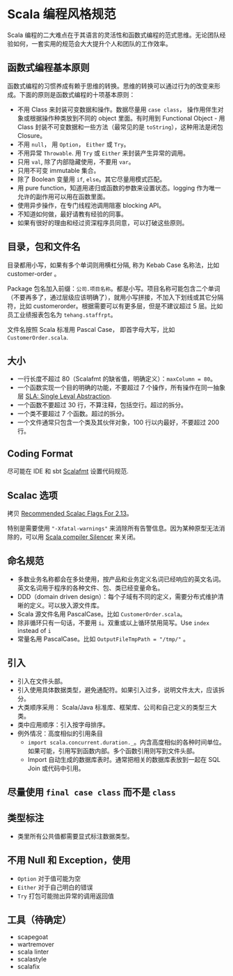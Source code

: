 # Scala 编程风格规范

Scala 编程的二大难点在于其语言的灵活性和函数式编程的范式思维。无论团队经验如何，一套实用的规范会大大提升个人和团队的工作效率。

## 函数式编程基本原则

函数式编程的习惯养成有赖于思维的转换。思维的转换可以通过行为的改变来形成。下面的原则是函数式编程的十项基本原则：

- 不用 Class 来封装可变数据和操作。数据尽量用 `case class`， 操作用伴生对象或根据操作种类放到不同的 object 里面。有时用到 Functional Object - 用 Class 封装不可变数据和一些方法（最常见的是 `toString`），这种用法是闭包 Closure。
- 不用 `null`， 用 `Option`， `Either` 或 `Try`。
- 不用异常 `Throwable`. 用 `Try` 或 `Either` 来封装产生异常的调用。
- 只用 `val`, 除了内部隐藏使用，不要用 `var`。
- 只用不可变 immutable 集合。
- 除了 Boolean 变量用 `if`, `else`。其它尽量用模式匹配。
- 用 pure function，知道用递归或函数的参数来设置状态。logging 作为唯一允许的副作用可以用在函数里面。
- 使用异步操作，在专门线程池调用阻塞 blocking API。
- 不知道如何做，最好请教有经验的同事。
- 如果有很好的理由和经过资深程序员同意，可以打破这些原则。

## 目录，包和文件名

目录都用小写，如果有多个单词则用横杠分隔, 称为 Kebab Case 名称法，比如 customer-order 。

Package 包名加入前缀：`公司.项目名称`。都是小写。项目名称可能包含二个单词（不要再多了，通过层级应该明确了），就用小写拼接，不加入下划线或其它分隔符，比如 customerorder。根据需要可以有更多层，但是不建议超过 5 层。比如员工业绩报表包名为 `tehang.staffrpt`。

文件名按照 Scala 标准用 Pascal Case， 即首字母大写，比如 `CustomerOrder.scala`.

## 大小

- 一行长度不超过 80（Scalafmt 的缺省值，明确定义）：`maxColumn = 80`。
- 一个函数实现一个目的明确的功能，不要超过 7 个操作，所有操作在同一抽象层 [SLA: Single Leval Abstraction](http://principles-wiki.net/principles:single_level_of_abstraction).
- 一个函数不要超过 30 行，不算注释，包括空行。超过的拆分。
- 一个类不要超过 7 个函数。超过的拆分。
- 一个文件通常只包含一个类及其伙伴对象，100 行以内最好，不要超过 200 行。

## Coding Format

尽可能在 IDE 和 sbt [Scalafmt](https://scalameta.org/scalafmt/) 设置代码规范.

## Scalac 选项

拷贝 [Recommended Scalac Flags For 2.13](https://nathankleyn.com/2019/05/13/recommended-scalac-flags-for-2-13/)。

特别是需要使用 `"-Xfatal-warnings"` 来消除所有告警信息。因为某种原型无法消除的，可以用 [Scala compiler Silencer](https://github.com/ghik/silencer) 来关闭。

## 命名规范

- 多数业务名称都会在多处使用，按产品和业务定义名词已经响应的英文名词。英文名词用于程序的各种文件、包、类已经变量命名。
- DDD（domain driven design）：每个子域有不同的定义，需要分布式维护清晰的定义。可以放入源文件库。
- Scala 源文件名用 PascalCase。比如 `CustomerOrder.scala`。
- 除非循环只有一句话，不要用 `i`。双重或以上循环禁用简写。Use `index` instead of `i`
- 常量名用 PascalCase。比如 `OutputFileTmpPath = "/tmp/"` 。

## 引入

- 引入在文件头部。
- 引入使用具体数据类型，避免通配符。如果引入过多，说明文件太大，应该拆分。
- 大类顺序采用： Scala/Java 标准库、框架库、公司和自己定义的类型三大类。
- 类中应用顺序：引入按字母排序。
- 例外情况：高度相似的引用条目
  - `import scala.concurrent.duration._`。内含高度相似的各种时间单位。如果可能，引用写到函数内部。多个函数引用则写到文件头部。
  - Import 自动生成的数据库表时。通常把相关的数据库表放到一起在 SQL Join 或代码中引用。

## 尽量使用 `final case class` 而不是 `class`

## 类型标注

- 类里所有公共值都需要显式标注数据类型。

## 不用 Null 和 Exception，使用

- `Option` 对于值可能为空
- `Either` 对于自己明白的错误
- `Try` 打包可能抛出异常的调用返回值

## 工具（待确定）

- scapegoat
- wartremover
- scala linter
- scalastyle
- scalafix
